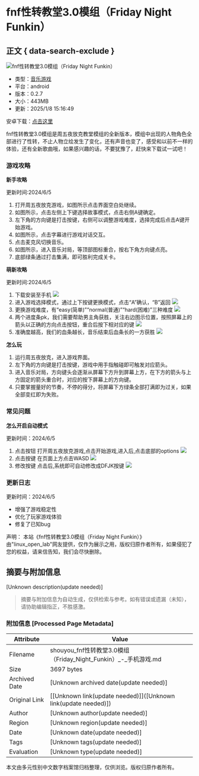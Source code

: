 # fnf性转教堂3.0模组（Friday Night Funkin）

## 正文 { data-search-exclude }


![fnf性转教堂3.0模组（Friday Night Funkin）](http://i-2.kuai8.com/2023/0406/8cb40b8727594610a0bb0ad88307a8e6.png)

- 类型：[音乐游戏](http://shouyou.kuai8.com/azgame/yyyx/)
- 平台：android
- 版本：0.2.7
- 大小：443MB
- 更新：2025/1/8 15:16:49

安卓下载：[点击这里](http://kuai8.kuai8ptdown.gongwei511.top:8025/game/picoznq.apk?tk=kDM5QjYykzYyUmYxIDZ5MWOzIDZ5IDZwMTYxAjMhFDZ852b812bj5COpFWdrxnNzQTN1gjNzcTM)

fnf性转教堂3.0模组是周五夜放克教堂模组的全新版本，模组中出现的人物角色全部进行了性转，不止人物立绘发生了变化，还有声音也变了，感受和以前不一样的体验，还有全新歌曲哦，如果感兴趣的话，不要犹豫了，赶快来下载试一试吧！

### 游戏攻略

**新手攻略**

更新时间:2024/6/5

1. 打开周五夜放克游戏，如图所示点击界面空白处继续。
2. 如图所示，点击左侧上下键选择故事模式，点击右侧A键确定。
3. 左下角的方向键是打击按键，右侧可以调整游戏难度，选择完成后点击A键开始游戏。
4. 如图所示，点击字幕进行游戏对话交互。
5. 点击麦克风切换音乐。
6. 如图所示，进入音乐对局，等顶部图标重合，按右下角方向键点亮。
7. 底部绿条通过打击集满，即可胜利完成关卡。

**萌新攻略**

更新时间:2024/6/5

1. 下载安装至手机
   ![](http://i-3.kuai8.com/2024/0605/4134e5e199c7627e62bd21b95b032372.png)
2. 进入游戏选择模式，通过上下按键更换模式，点击“A”确认，“B”返回
   ![](http://i-3.kuai8.com/2024/0605/f0f94c90c8beb435e76ab5a00ff2e4e6.png)
3. 更换游戏难度，有“easy(简单)”“normal(普通)”“hard(困难)”三种难度
   ![](http://i-3.kuai8.com/2024/0605/afa5197a913b901c90cf0a246476247a.png)
4. 两个进度条pk，我们需要帮助男主角获胜，关注右边图示位置，按照屏幕上的箭头以正确的方向点击按钮，重合后按下相对应的键
   ![](http://i-3.kuai8.com/2024/0605/b2f014896b46bf887736ea7eb211fab1.png)
5. 准确度越高，我们的血条越长，音乐结束后血条长的一方获胜
   ![](http://i-3.kuai8.com/2024/0605/c437f605fa426bd6a3c0e9c039bdeeb9.png)

**怎么玩**

1. 运行周五夜放克，进入游戏界面。
2. 左下角的方向键是打击按键，游戏中用手指触碰即可触发对应箭头。
3. 进入音乐对局，方向键头会逐渐从屏幕下方升到屏幕上方，在下方的箭头与上方固定的箭头重合时，对应的按下屏幕上的方向键。
4. 只要掌握量好的节奏，不停的得分，将屏幕下方绿条全部打满即为过关，如果全部变红即为失败。

### 常见问题

**怎么开启自动模式**

更新时间：2024/6/5

1. 点击按钮 打开周五夜放克游戏,点击开始游戏,进入后,点击底部的options
   ![](http://i-3.kuai8.com/2024/0605/bb9490ecbf3d390db6692804f840c218.png)
2. 点击按键 在页面上方点击WASD
   ![](http://i-3.kuai8.com/2024/0605/b86d58ced5d801148c71ff4b5199c2cb.png)
3. 修改按键 点击后,系统即可自动修改成DFJK按键
   ![](http://i-3.kuai8.com/2024/0605/d0929fde1d710605c185cb330cc84a72.png)

### 更新日志

更新时间：2024/6/5

- 增强了游戏稳定性
- 优化了玩家游戏体验
- 修复了已知bug

声明： 本站《fnf性转教堂3.0模组（Friday Night Funkin）》由"linux_open_lab"网友提供，仅作为展示之用，版权归原作者所有，如果侵犯了您的权益，请来信告知，我们会尽快删除。
<!-- tcd_original_link http://shouyou.kuai8.com/game/478276.html -->


## 摘要与附加信息

<!-- tcd_abstract -->
[Unknown description(update needed)]
<!-- tcd_abstract_end -->

> 摘要与附加信息为自动生成，仅供检索与参考。如有错误或遗漏（未知），请协助编辑指正，不胜感激。

### 附加信息 [Processed Page Metadata]

| Attribute       | Value                                  |
|-----------------|----------------------------------------|
| Filename        | shouyou_fnf性转教堂3.0模组（Friday_Night_Funkin）_-_手机游戏.md                             |
| Size            | 3697 bytes                           |
| Archived Date   | [Unknown archived date(update needed)]                             |
| Original Link   | [[Unknown link(update needed)]]([Unknown link(update needed)])                       |
| Author          | [Unknown author(update needed)]                               |
| Region          | [Unknown region(update needed)]                               |
| Date            | [Unknown date(update needed)]                                 |
| Tags            | [Unknown tags(update needed)]                                 |
| Evaluation            | [Unknown type(update needed)]                                 |
<!-- tcd_table_end -->

本文由多元性别中文数字档案馆归档整理，仅供浏览。版权归原作者所有。
